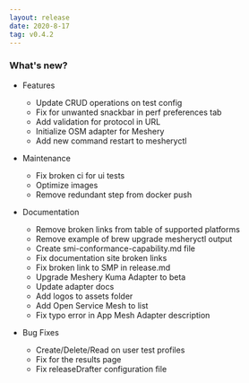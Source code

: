 ```yaml
---
layout: release
date: 2020-8-17
tag: v0.4.2
---
```


### What's new?

- Features

  - Update CRUD operations on test config
  - Fix for unwanted snackbar in perf preferences tab
  - Add validation for protocol in URL
  - Initialize OSM adapter for Meshery
  - Add new command restart to mesheryctl

- Maintenance

  - Fix broken ci for ui tests
  - Optimize images
  - Remove redundant step from docker push

- Documentation

  - Remove broken links from table of supported platforms
  - Remove example of brew upgrade mesheryctl output
  - Create smi-conformance-capability.md file
  - Fix documentation site broken links
  - Fix broken link to SMP in release.md
  - Upgrade Meshery Kuma Adapter to beta
  - Update adapter docs
  - Add logos to assets folder
  - Add Open Service Mesh to list
  - Fix typo error in App Mesh Adapter description

- Bug Fixes
  - Create/Delete/Read on user test profiles
  - Fix for the results page
  - Fix releaseDrafter configuration file

